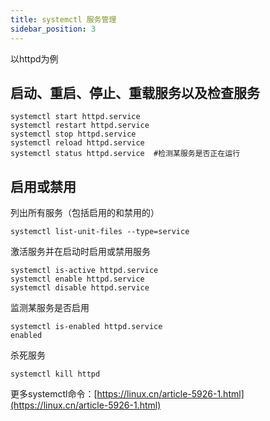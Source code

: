 ```yaml
---
title: systemctl 服务管理
sidebar_position: 3
---
```




以httpd为例

## 启动、重启、停止、重载服务以及检查服务
```shell
systemctl start httpd.service
systemctl restart httpd.service
systemctl stop httpd.service
systemctl reload httpd.service
systemctl status httpd.service  #检测某服务是否正在运行
```
## 启用或禁用

列出所有服务（包括启用的和禁用的）
```shell
systemctl list-unit-files --type=service
```
激活服务并在启动时启用或禁用服务
```shell
systemctl is-active httpd.service
systemctl enable httpd.service
systemctl disable httpd.service
```
监测某服务是否启用
```shell
systemctl is-enabled httpd.service
enabled
```
杀死服务
```shell
systemctl kill httpd
```

更多systemctl命令：[https://linux.cn/article-5926-1.html](https://linux.cn/article-5926-1.html)
